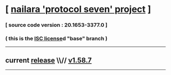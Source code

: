 
# [ [nailara 'protocol seven' project](http://src.nailara.net/) ]

### [ source code version : 20.1653-3377.0 ]

### ( this is the [ISC license](license)d "base" branch )
---
## current [release](https://github.com/anotherlink/nailara/releases) \\\\// [v1.58.7](https://github.com/anotherlink/nailara/releases/tag/v1.58.7)
---
